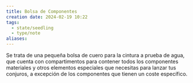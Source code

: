 ```yaml
---
title: Bolsa de Componentes
creation date: 2024-02-19 10:22
tags:
  - state/seedling
  - type/note
aliases:
---
```


Se trata de una pequeña bolsa de cuero para la cintura a prueba de agua, que cuenta con
compartimentos para contener todos los componentes materiales y otros elementos especiales que necesitas para lanzar tus conjuros, a excepción de los componentes que tienen un coste específico.